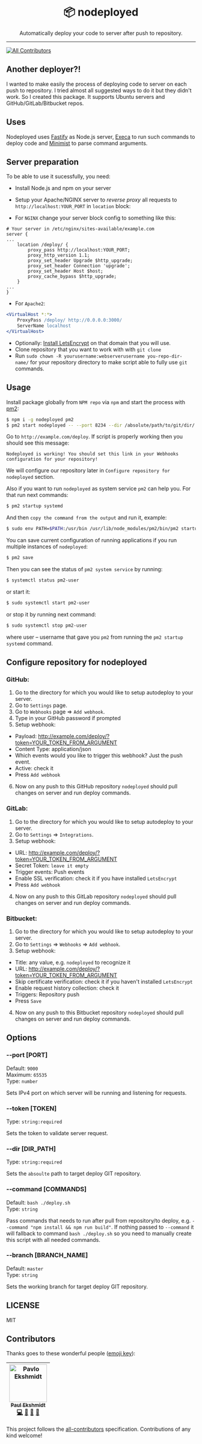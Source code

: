 <div align="center">
  <h1>📦 nodeployed</h1>
  Automatically deploy your code to server after push to repository.
</div>

<hr />

[![All Contributors](https://img.shields.io/badge/all_contributors-1-orange.svg?style=for-the-badge)](#contributors)


## Another deployer?!

I wanted to make easily the process of deploying code to server on each push to repository. I tried almost all suggested ways to do it but they didn't work. So I created this package. It supports Ubuntu servers and GitHub/GitLab/Bitbucket repos.

## Uses

Nodeployed uses [Fastify](https://www.fastify.io) as Node.js server, [Execa](https://github.com/sindresorhus/execa) to run such commands to deploy code and [Minimist](https://github.com/substack/minimist) to parse command arguments.

## Server preparation

To be able to use it sucessfully, you need:

- Install Node.js and npm on your server

* Setup your Apache/NGINX server to _reverse proxy_ all requests to `http://localhost:YOUR_PORT` in `location` block:

* For `NGINX` change your server block config to something like this:

```nginx
# Your server in /etc/nginx/sites-available/example.com
server {
...
    location /deploy/ {
        proxy_pass http://localhost:YOUR_PORT;
        proxy_http_version 1.1;
        proxy_set_header Upgrade $http_upgrade;
        proxy_set_header Connection 'upgrade';
        proxy_set_header Host $host;
        proxy_cache_bypass $http_upgrade;
    }
...
}
```

- For `Apache2`:

```apache
<VirtualHost *:*>
    ProxyPass /deploy/ http://0.0.0.0:3000/
    ServerName localhost
</VirtualHost>
```

- Optionally: [Install LetsEncrypt](https://www.digitalocean.com/community/tutorials/how-to-secure-nginx-with-let-s-encrypt-on-ubuntu-18-04) on that domain that you will use.
- Clone repository that you want to work with with `git clone`
- Run `sudo chown -R yourusername:webserverusername you-repo-dir-name/` for your repository directory to make script able to fully use `git` commands.

## Usage

Install package globally from `NPM repo` via `npm` and start the process with [pm2](http://pm2.keymetrics.io/):

```sh
$ npm i -g nodeployed pm2
$ pm2 start nodeployed -- --port 8234 --dir /absolute/path/to/git/dir/ --command "command1_to_run && command2_to_run ..."
```

Go to `http://example.com/deploy`.
If script is properly working then you should see this message:

```plain
Nodeployed is working! You should set this link in your Webhooks configuration for your repository!
```

We will configure our repository later in `Configure repository for nodeployed` section.

Also if you want to run `nodeployed` as system service `pm2` can help you. For that run next commands:

```sh
$ pm2 startup systemd
```

And then `copy the command from the output` and run it, example:

```sh
$ sudo env PATH=$PATH:/usr/bin /usr/lib/node_modules/pm2/bin/pm2 startup systemd -u user --hp /home/user
```

You can save current configuration of running applications if you run multiple instances of `nodeployed`:

```sh
$ pm2 save
```

Then you can see the status of `pm2 system service` by running:

```sh
$ systemctl status pm2-user
```

or start it:

```sh
$ sudo systemctl start pm2-user
```

or stop it by running next command:

```sh
$ sudo systemctl stop pm2-user
```

where user – username that gave you `pm2` from running the `pm2 startup systemd` command.

## Configure repository for nodeployed

### GitHub:

1. Go to the directory for which you would like to setup autodeploy to your server.
2. Go to `Settings` page.
3. Go to `Webhooks` page => `Add webhook`.
4. Type in your GitHub password if prompted
5. Setup webhook:

- Payload: http://example.com/deploy/?token=YOUR_TOKEN_FROM_ARGUMENT
- Content Type: application/json
- Which events would you like to trigger this webhook? Just the push event.
- Active: check it
- Press `Add webhook`

6. Now on any push to this GitHub repository `nodeployed` should pull changes on server and run deploy commands.

### GitLab:

1. Go to the directory for which you would like to setup autodeploy to your server.
2. Go to `Settings` => `Integrations`.
3. Setup webhook:

- URL: http://example.com/deploy/?token=YOUR_TOKEN_FROM_ARGUMENT
- Secret Token: `leave it empty`
- Trigger events: Push events
- Enable SSL verification: check it if you have installed `LetsEncrypt`
- Press `Add webhook`

4. Now on any push to this GitLab repository `nodeployed` should pull changes on server and run deploy commands.

### Bitbucket:

1. Go to the directory for which you would like to setup autodeploy to your server.
2. Go to `Settings` => `Webhooks` => `Add webhook`.
3. Setup webhook:

- Title: any value, e.g. `nodeployed` to recognize it
- URL: http://example.com/deploy/?token=YOUR_TOKEN_FROM_ARGUMENT
- Skip certificate verification: check it if you haven't installed `LetsEncrypt`
- Enable request history collection: check it
- Triggers: Repository push
- Press `Save`

4. Now on any push to this Bitbucket repository `nodeployed` should pull changes on server and run deploy commands.


## Options

### --port [PORT]

Default: `9000`\
Maximum: `65535`\
Type: `number`

Sets IPv4 port on which server will be running and listening for requests.

### --token [TOKEN]

Type: `string:required`

Sets the token to validate server request.

### --dir [DIR_PATH]

Type: `string:required`

Sets the `absoulte` path to target deploy GIT repository.

### --command [COMMANDS]

Default: `bash ./deploy.sh`\
Type: `string`

Pass commands that needs to run after pull from repository/to deploy, e.g. `--command "npm install && npm run build"`.
If nothing passed to `--command` it will fallback to command `bash ./deploy.sh` so you need to manually create this script with all needed commands.

### --branch [BRANCH_NAME]

Default: `master`\
Type: `string`

Sets the working branch for target deploy GIT repository.

## LICENSE

MIT
## Contributors

Thanks goes to these wonderful people ([emoji key](https://github.com/all-contributors/all-contributors#emoji-key)):

<!-- ALL-CONTRIBUTORS-LIST:START - Do not remove or modify this section -->
<!-- prettier-ignore -->
| [<img src="https://avatars2.githubusercontent.com/u/19878951?v=4" width="100px;" alt="Pavlo Ekshmidt"/><br /><sub><b>Paul Ekshmidt</b></sub>](https://kurzdor.me)<br />[💻](https://github.com/Kurzdor/nodeployed/commits?author=Kurzdor "Code") [📖](https://github.com/Kurzdor/nodeployed/commits?author=Kurzdor "Documentation") [🚧](#maintenance-Kurzdor "Maintenance") [🤔](#ideas-Kurzdor "Ideas, Planning, & Feedback") |
| :---: |
<!-- ALL-CONTRIBUTORS-LIST:END -->

This project follows the [all-contributors](https://github.com/all-contributors/all-contributors) specification. Contributions of any kind welcome!
